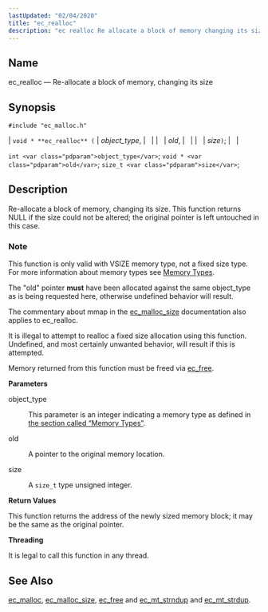 ```yaml
---
lastUpdated: "02/04/2020"
title: "ec_realloc"
description: "ec realloc Re allocate a block of memory changing its size void ec realloc object type old size int object type void old size t size Re allocate a block of memory changing its size This function returns NULL if the size could not be altered the original pointer is..."
---
```


<a name="apis.ec_realloc"></a> 
## Name

ec_realloc — Re-allocate a block of memory, changing its size

## Synopsis

`#include "ec_malloc.h"`

| `void * **ec_realloc** (` | <var class="pdparam">object_type</var>, |   |
|   | <var class="pdparam">old</var>, |   |
|   | <var class="pdparam">size</var>`)`; |   |

`int <var class="pdparam">object_type</var>`;
`void * <var class="pdparam">old</var>`;
`size_t <var class="pdparam">size</var>`;<a name="idp55109088"></a> 
## Description

Re-allocate a block of memory, changing its size. This function returns NULL if the size could not be altered; the original pointer is left untouched in this case.

### Note

This function is only valid with VSIZE memory type, not a fixed size type. For more information about memory types see [Memory Types](/momentum/3/3-api/arch-primary-apis#arch.memory.types).

The "old" pointer **must** have been allocated against the same object_type as is being requested here, otherwise undefined behavior will result.

The commentary about mmap in the [ec_malloc_size](/momentum/3/3-api/apis-ec-malloc-size) documentation also applies to ec_realloc.

It is illegal to attempt to realloc a fixed size allocation using this function. Undefined, and most certainly unwanted behavior, will result if this is attempted.

Memory returned from this function must be freed via [ec_free](/momentum/3/3-api/apis-ec-free).

**<a name="idp55116256"></a> Parameters**

<dl class="variablelist">

<dt>object_type</dt>

<dd>

This parameter is an integer indicating a memory type as defined in [the section called “Memory Types”](/momentum/3/3-api/apis-ec-malloc#apis.ec_malloc.types).

</dd>

<dt>old</dt>

<dd>

A pointer to the original memory location.

</dd>

<dt>size</dt>

<dd>

A `size_t` type unsigned integer.

</dd>

</dl>

**<a name="idp55123712"></a> Return Values**

This function returns the address of the newly sized memory block; it may be the same as the original pointer.

**<a name="idp55124720"></a> Threading**

It is legal to call this function in any thread.

<a name="idp55125824"></a> 
## See Also

[ec_malloc](/momentum/3/3-api/apis-ec-malloc), [ec_malloc_size](/momentum/3/3-api/apis-ec-malloc-size), [ec_free](/momentum/3/3-api/apis-ec-free) and [ec_mt_strndup](/momentum/3/3-api/apis-ec-mt-strndup) and [ec_mt_strdup](/momentum/3/3-api/apis-ec-mt-strdup).